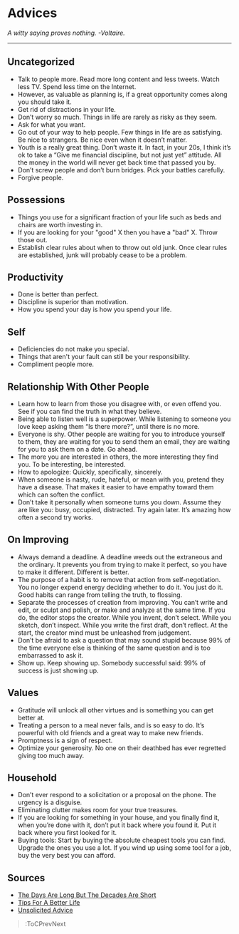 # Advices
*A witty saying proves nothing. -Voltaire.*

---

## Uncategorized
* Talk to people more.  Read more long content and less tweets.  Watch less TV.  Spend less time on the Internet.
* However, as valuable as planning is, if a great opportunity comes along you should take it.
* Get rid of distractions in your life. 
* Don’t worry so much.  Things in life are rarely as risky as they seem. 
* Ask for what you want. 
* Go out of your way to help people.  Few things in life are as satisfying.  Be nice to strangers.  Be nice even when it doesn’t matter.
* Youth is a really great thing.  Don’t waste it.  In fact, in your 20s, I think it’s ok to take a “Give me financial discipline, but not just yet” attitude.  All the money in the world will never get back time that passed you by.
* Don’t screw people and don’t burn bridges.  Pick your battles carefully.
* Forgive people. 

## Possessions
* Things you use for a significant fraction of your life such as beds and chairs are worth investing in.
* If you are looking for your "good" X then you have a "bad" X. Throw those out.
* Establish clear rules about when to throw out old junk. Once clear rules are established, junk will probably
cease to be a problem.

## Productivity
* Done is better than perfect.
* Discipline is superior than motivation.
* How you spend your day is how you spend your life.

## Self
* Deficiencies do not make you special.
* Things that aren't your fault can still be your responsibility.
* Compliment people more.

## Relationship With Other People
* Learn how to learn from those you disagree with, or even offend you. See if you can find the truth in what they 
believe.
* Being able to listen well is a superpower. While listening to someone you love keep asking them “Is there more?”, 
until there is no more.
* Everyone is shy. Other people are waiting for you to introduce yourself to them, they are waiting for you to send them 
an email, they are waiting for you to ask them on a date. Go ahead.
* The more you are interested in others, the more interesting they find you. To be interesting, be interested.
* How to apologize: Quickly, specifically, sincerely.
* When someone is nasty, rude, hateful, or mean with you, pretend they have a disease. That makes it easier to have 
empathy toward them which can soften the conflict.
* Don’t take it personally when someone turns you down. Assume they are like you: busy, occupied, distracted. Try again 
later. It’s amazing how often a second try works.

## On Improving
* Always demand a deadline. A deadline weeds out the extraneous and the ordinary. It prevents you from trying to make it 
perfect, so you have to make it different. Different is better.
* The purpose of a habit is to remove that action from self-negotiation. You no longer expend energy deciding whether to 
do it. You just do it. Good habits can range from telling the truth, to flossing.
* Separate the processes of creation from improving. You can’t write and edit, or sculpt and polish, or make and analyze 
at the same time. If you do, the editor stops the creator. While you invent, don’t select. While you sketch, don’t 
inspect. While you write the first draft, don’t reflect. At the start, the creator mind must be unleashed from judgement.
* Don’t be afraid to ask a question that may sound stupid because 99% of the time everyone else is thinking of the same 
question and is too embarrassed to ask it.
* Show up. Keep showing up. Somebody successful said: 99% of success is just showing up.

## Values
* Gratitude will unlock all other virtues and is something you can get better at.
* Treating a person to a meal never fails, and is so easy to do. It’s powerful with old friends and a great way to make 
new friends.
* Promptness is a sign of respect.
* Optimize your generosity. No one on their deathbed has ever regretted giving too much away.

## Household
* Don’t ever respond to a solicitation or a proposal on the phone. The urgency is a disguise.
* Eliminating clutter makes room for your true treasures.
* If you are looking for something in your house, and you finally find it, when you’re done with it, don’t put it back 
where you found it. Put it back where you first looked for it.
* Buying tools: Start by buying the absolute cheapest tools you can find. Upgrade the ones you use a lot. If you wind up 
using some tool for a job, buy the very best you can afford.


## Sources
* [The Days Are Long But The Decades Are Short](https://blog.samaltman.com/the-days-are-long-but-the-decades-are-short)
* [Tips For A Better Life](https://ideopunk.com/blog/tipsforabetterlife)
* [Unsolicited Advice](https://kk.org/thetechnium/68-bits-of-unsolicited-advice/)

> :ToCPrevNext